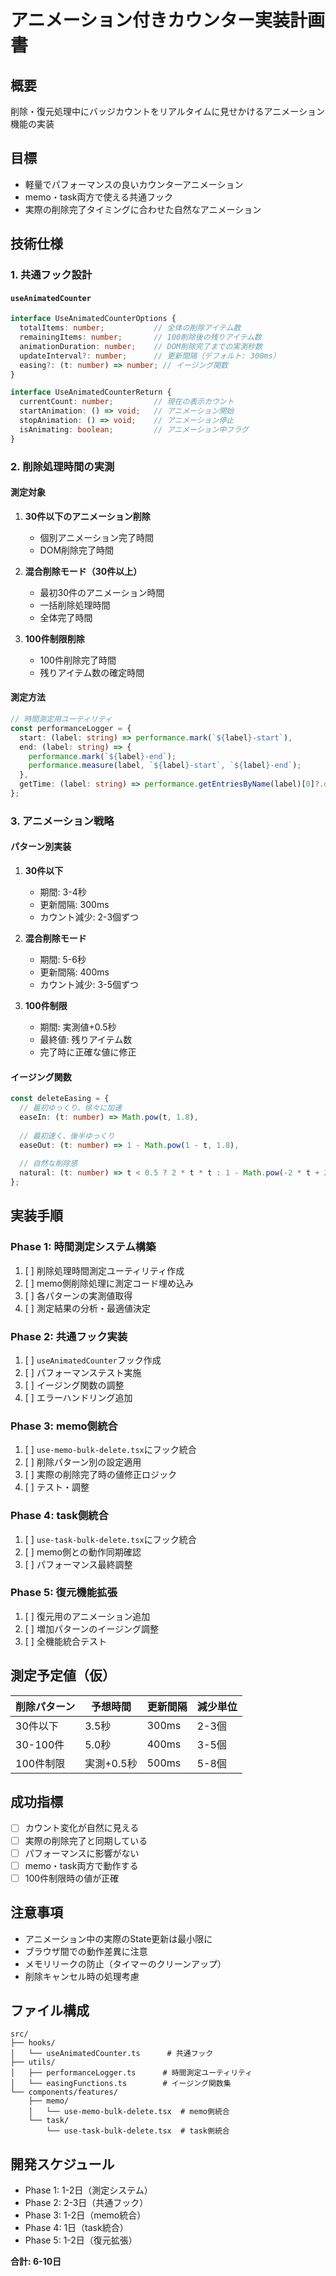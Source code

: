 # アニメーション付きカウンター実装計画書

## 概要
削除・復元処理中にバッジカウントをリアルタイムに見せかけるアニメーション機能の実装

## 目標
- 軽量でパフォーマンスの良いカウンターアニメーション
- memo・task両方で使える共通フック
- 実際の削除完了タイミングに合わせた自然なアニメーション

## 技術仕様

### 1. 共通フック設計

#### `useAnimatedCounter`
```typescript
interface UseAnimatedCounterOptions {
  totalItems: number;           // 全体の削除アイテム数
  remainingItems: number;       // 100削除後の残りアイテム数
  animationDuration: number;    // DOM削除完了までの実測秒数
  updateInterval?: number;      // 更新間隔（デフォルト: 300ms）
  easing?: (t: number) => number; // イージング関数
}

interface UseAnimatedCounterReturn {
  currentCount: number;         // 現在の表示カウント
  startAnimation: () => void;   // アニメーション開始
  stopAnimation: () => void;    // アニメーション停止
  isAnimating: boolean;         // アニメーション中フラグ
}
```

### 2. 削除処理時間の実測

#### 測定対象
1. **30件以下のアニメーション削除**
   - 個別アニメーション完了時間
   - DOM削除完了時間
   
2. **混合削除モード（30件以上）**
   - 最初30件のアニメーション時間
   - 一括削除処理時間
   - 全体完了時間

3. **100件制限削除**
   - 100件削除完了時間
   - 残りアイテム数の確定時間

#### 測定方法
```typescript
// 時間測定用ユーティリティ
const performanceLogger = {
  start: (label: string) => performance.mark(`${label}-start`),
  end: (label: string) => {
    performance.mark(`${label}-end`);
    performance.measure(label, `${label}-start`, `${label}-end`);
  },
  getTime: (label: string) => performance.getEntriesByName(label)[0]?.duration
};
```

### 3. アニメーション戦略

#### パターン別実装
1. **30件以下**
   - 期間: 3-4秒
   - 更新間隔: 300ms
   - カウント減少: 2-3個ずつ

2. **混合削除モード**
   - 期間: 5-6秒
   - 更新間隔: 400ms
   - カウント減少: 3-5個ずつ

3. **100件制限**
   - 期間: 実測値+0.5秒
   - 最終値: 残りアイテム数
   - 完了時に正確な値に修正

#### イージング関数
```typescript
const deleteEasing = {
  // 最初ゆっくり、徐々に加速
  easeIn: (t: number) => Math.pow(t, 1.8),
  
  // 最初速く、後半ゆっくり
  easeOut: (t: number) => 1 - Math.pow(1 - t, 1.8),
  
  // 自然な削除感
  natural: (t: number) => t < 0.5 ? 2 * t * t : 1 - Math.pow(-2 * t + 2, 2) / 2
};
```

## 実装手順

### Phase 1: 時間測定システム構築
1. [ ] 削除処理時間測定ユーティリティ作成
2. [ ] memo側削除処理に測定コード埋め込み
3. [ ] 各パターンの実測値取得
4. [ ] 測定結果の分析・最適値決定

### Phase 2: 共通フック実装
1. [ ] `useAnimatedCounter`フック作成
2. [ ] パフォーマンステスト実施
3. [ ] イージング関数の調整
4. [ ] エラーハンドリング追加

### Phase 3: memo側統合
1. [ ] `use-memo-bulk-delete.tsx`にフック統合
2. [ ] 削除パターン別の設定適用
3. [ ] 実際の削除完了時の値修正ロジック
4. [ ] テスト・調整

### Phase 4: task側統合
1. [ ] `use-task-bulk-delete.tsx`にフック統合
2. [ ] memo側との動作同期確認
3. [ ] パフォーマンス最終調整

### Phase 5: 復元機能拡張
1. [ ] 復元用のアニメーション追加
2. [ ] 増加パターンのイージング調整
3. [ ] 全機能統合テスト

## 測定予定値（仮）

| 削除パターン | 予想時間 | 更新間隔 | 減少単位 |
|-------------|----------|----------|----------|
| 30件以下     | 3.5秒    | 300ms    | 2-3個    |
| 30-100件    | 5.0秒    | 400ms    | 3-5個    |
| 100件制限   | 実測+0.5秒| 500ms    | 5-8個    |

## 成功指標
- [ ] カウント変化が自然に見える
- [ ] 実際の削除完了と同期している
- [ ] パフォーマンスに影響がない
- [ ] memo・task両方で動作する
- [ ] 100件制限時の値が正確

## 注意事項
- アニメーション中の実際のState更新は最小限に
- ブラウザ間での動作差異に注意
- メモリリークの防止（タイマーのクリーンアップ）
- 削除キャンセル時の処理考慮

## ファイル構成
```
src/
├── hooks/
│   └── useAnimatedCounter.ts      # 共通フック
├── utils/
│   ├── performanceLogger.ts      # 時間測定ユーティリティ
│   └── easingFunctions.ts        # イージング関数集
└── components/features/
    ├── memo/
    │   └── use-memo-bulk-delete.tsx  # memo側統合
    └── task/
        └── use-task-bulk-delete.tsx  # task側統合
```

## 開発スケジュール
- Phase 1: 1-2日（測定システム）
- Phase 2: 2-3日（共通フック）
- Phase 3: 1-2日（memo統合）
- Phase 4: 1日（task統合）
- Phase 5: 1-2日（復元拡張）

**合計: 6-10日**